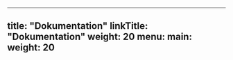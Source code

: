 
---
title: "Dokumentation"
linkTitle: "Dokumentation"
weight: 20
menu:
  main:
    weight: 20
---





